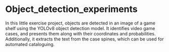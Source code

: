 # Object_detection_experiments
In this little exercise project, objects are detected in an image of a game shelf using the YOLOv8 object detection model. It identifies video game cases, and presents them along with their coordinates and probabilities. Additionally, it extracts the text from the case spines, which can be used for automated cataloguing.
